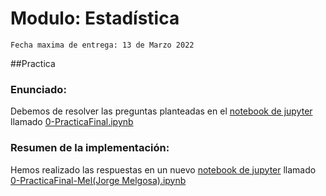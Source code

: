 # Modulo: Estadística
`Fecha maxima de entrega: 13 de Marzo 2022`

##Practica
### Enunciado:
Debemos de resolver las preguntas planteadas en el [notebook de jupyter](https://jupyter.org/) llamado [0-PracticaFinal.ipynb](./0-PracticaFinal.ipynb)

### Resumen de la implementación:
Hemos realizado las respuestas en un nuevo [notebook de jupyter](https://jupyter.org/) llamado [0-PracticaFinal-Mel(Jorge Melgosa).ipynb](./0-PracticaFinal-Mel(Jorge%20Melgosa).ipynb)

